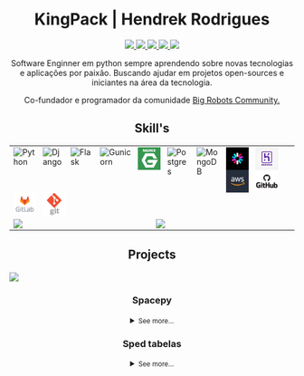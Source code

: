 <p>
    <h1 align="center">KingPack | Hendrek Rodrigues</h1>
</p>
    <p align="center">
        <a href="https://komarev.com/ghpvc/?username=kingpack&style=flat&color=blueviolet">
            <img src="https://komarev.com/ghpvc/?username=kingpack&style=flat&color=blueviolet" />
        </a>
        <a href="mailto:hendrek.ro@gmail.com">
            <img src="https://img.shields.io/badge/Gmail-D14836?style=flat&logo=gmail&logoColor=white" />
        </a>
        <a href="https://www.linkedin.com/in/hendrek/">
            <img src="https://img.shields.io/badge/-LinkedIn-%230077B5?style=flat&logo=linkedin&logoColor=white" />
        </a>
        <a href="https://t.me/Hendrekx">    
            <img src="https://img.shields.io/badge/-Telegram-%230077B5?style=flat&logo=telegram&logoColor=white" />
        </a>
        <a href="https://github.com/KingPack">
            <img src="https://img.shields.io/badge/-GitHub-%230077B5?style=flat&logo=github&logoColor=white&color=black" />
        </a>
    </p>

<p align="center">Software Enginner em python sempre aprendendo sobre novas tecnologias e aplicações por paixão. Buscando ajudar em projetos open-sources e iniciantes na área da tecnologia.</p>

<p align="center">Co-fundador e programador da comunidade <a href="https://www.linkedin.com/company/big-robots-community/about/">Big Robots Community.</a> </p>

<h2 align="center">Skill's</h2>

<table align="center">
<tr>
    <td colspan="2">
        <a  href="https://github.com/KingPack">
            <img align="left"  style="padding-right: 12px" alt="Python"  width="40px"  src="https://seeklogo.com/images/P/python-logo-C50EED1930-seeklogo.com.png"  />
            <img align="left"  style="padding-right: 12px" alt="Django"  width="37px"  src="https://seeklogo.com/images/D/django-logo-4C5ECF7036-seeklogo.com.png"  />
            <img align="left"  style="padding-right: 12px" alt="Flask"  width="40px"  src="https://www.pngkey.com/png/detail/98-985032_flask-logo-flask-python-icon.png"  />
            <img align="left"  style="padding-right: 12px" alt="Gunicorn"  width="55px"  src="https://seeklogo.com/images/G/gunicorn-logo-C8172DD072-seeklogo.com.png"  />
            <img align="left"  style="padding-right: 12px" alt="NGINX"  width="40px"  src="https://raw.githubusercontent.com/KingPack/KingPack/doc/imgs/nginx_logo.png"  />
            <img align="left"  style="padding-right: 12px" alt="Postgres"  width="40px"  src="https://seeklogo.com/images/P/postgresql-logo-5309879B58-seeklogo.com.png"  />
            <img align="left"  style="padding-right: 12px" alt="MongoDB"  width="40px"  src="https://cdn.iconscout.com/icon/free/png-512/mongodb-5-1175140.png"  />
            <img align="left"  style="padding-right: 12px" alt="JWT"  width="40px"  src="https://raw.githubusercontent.com/KingPack/KingPack/doc/imgs/jwt_logo.png"  />
            <img align="left"  style="padding-right: 12px" alt="Heroku"  width="40px"  src="https://raw.githubusercontent.com/KingPack/KingPack/doc/imgs/heroku_logo.jpg"  />
            <img align="left"  style="padding-right: 12px" alt="AWS"  width="40px"  src="https://raw.githubusercontent.com/KingPack/KingPack/doc/imgs/aws_logo.jpg"  />
            <img align="left"  style="padding-right: 12px" alt="GitHub"  width="40px"  src="https://raw.githubusercontent.com/KingPack/KingPack/doc/imgs/github_logo.png"  />
            <img align="left"  style="padding-right: 12px" alt="GitLab"  width="40px"  src="https://raw.githubusercontent.com/KingPack/KingPack/doc/imgs/gitlab_logo.png"  />
            <img align="left"  style="padding-right: 12px" alt="Git"  width="40px"  src="https://raw.githubusercontent.com/KingPack/KingPack/doc/imgs/git_logo.png"  />
        </a>
    </td>
</tr>
<tr>
    <td>
        <a  href="https://github.com/KingPack">
            <img align="center" src="https://github-readme-stats.vercel.app/api?username=kingpack&show_icons=true&theme=radical&include_all_commits=true"  />
        </a>
    </td>
    <td>
        <a href="https://github.com/KingPack">
            <img align="center" src="https://github-readme-stats.vercel.app/api/top-langs/?username=kingpack&layout=compact&theme=radical&hide=html"  />
        </a>
    </td>
</tr>
</table>

<p align="center">
    <h2 align="center">Projects </h2>
    <a href="https://i.pinimg.com/originals/22/65/e7/2265e78ef201ac711e275a5508f07491.gif">
        <img align="center" src="https://steamuserimages-a.akamaihd.net/ugc/879748616164108107/8F44EE6DAFB4F4E2469AA4947059A09E1A78E93C/?imw=5000&imh=5000&ima=fit&impolicy=Letterbox&imcolor=%23000000&letterbox=false" />
    </a>
</p>

<h3 align="center">Spacepy</h3>

<details>
<summary align="center"><small>See more...</small></summary>

<h4 align="center">Info</h4>

<p align="center">
    <a href="">
        <img align="center" src="https://github-readme-stats.vercel.app/api/pin/?username=kingpack&repo=spacepy&theme=radical" />
    </a>
</p>

<p align="center">Este é um desafio de programação back-end que consiste na replicação da API Space Flight News.</p>

<p align="center">O desafio consiste em criar um servidor web que receba requisições HTTP e responda como a API Space Flight News.</p>

<table align="center">
    <tr>
        <td colspan="1">
            <a href="https://github.com/KingPack/spacepy">
                <img  align="left"  style="padding-right: 5px" src="https://img.shields.io/github/stars/KingPack/spacepy"  />
                <img  align="left"  style="padding-right: 5px" src="https://img.shields.io/github/forks/KingPack/spacepy"  />
                <img  align="left"  style="padding-right: 5px" src="https://img.shields.io/github/issues/KingPack/spacepy"  />
                <img  align="left"  style="padding-right: 5px" src="https://img.shields.io/github/license/KingPack/spacepy"  />
            </a>
        </td>
    </tr>
</table>

<h4 align="center">Technology</h4>

<table align="center">
    <tr>
        <td colspan="1">
            <a href="https://github.com/KingPack/spacepy">
                <img  align="left"  style="padding-right: 30px" alt="Python"  width="45px"  src="https://seeklogo.com/images/P/python-logo-C50EED1930-seeklogo.com.png"/>
                <img  align="left"  style="padding-right: 30px" alt="Flask"  width="45px"  src="https://raw.githubusercontent.com/KingPack/KingPack/doc/imgs/flask_logo.png"  />
                <img  align="left"  style="padding-right: 30px" alt="Postgres" width="45px"  src="https://raw.githubusercontent.com/KingPack/KingPack/doc/imgs/postgres_logo.jpeg"  />
                <img  align="left"  style="padding-right: 30px" alt="Nginx"  width="45px"  src="https://raw.githubusercontent.com/KingPack/KingPack/doc/imgs/nginx_logo.png"  />
                <img  align="left"  style="padding-right: 30px" alt="Gunicorn"  width="45px"  src="https://raw.githubusercontent.com/KingPack/KingPack/doc/imgs/gunicorn_logo.png"  />
                <img  align="left"  style="padding-right: 30px" alt="Docker"  width="45px"  src="https://raw.githubusercontent.com/KingPack/KingPack/doc/imgs/docker_logo.png"  />
                <img  align="left"  style="padding-right: 30px" alt="Marshmallow"  width="45px"  src="https://raw.githubusercontent.com/KingPack/KingPack/doc/imgs/marshmallor_logo.jpeg"  />
                <img  align="left"  style="padding-right: 30px" alt="SQLAlchemy"  width="45px"  src="https://raw.githubusercontent.com/KingPack/KingPack/doc/imgs/sqlalchemy_logo.jpg" />
            </a>
        </td>
    </tr>
</table>

</details>

<h3 align="center">Sped tabelas</h3>
<details>
<summary align="center"><small>See more...</small></summary>

</p>
